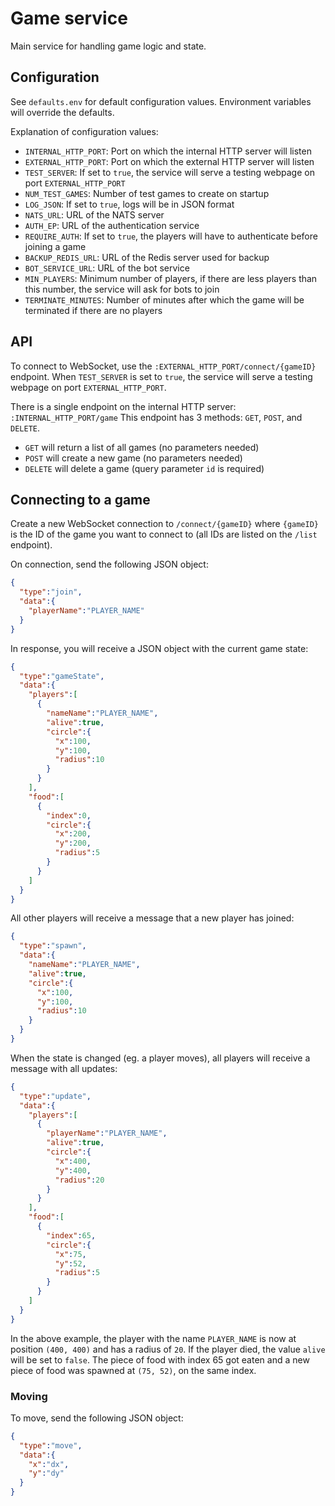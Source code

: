 # Game service

Main service for handling game logic and state.

## Configuration

See `defaults.env` for default configuration values.
Environment variables will override the defaults.

Explanation of configuration values:
- `INTERNAL_HTTP_PORT`: Port on which the internal HTTP server will listen
- `EXTERNAL_HTTP_PORT`: Port on which the external HTTP server will listen
- `TEST_SERVER`: If set to `true`, the service will serve a testing webpage on port `EXTERNAL_HTTP_PORT`
- `NUM_TEST_GAMES`: Number of test games to create on startup
- `LOG_JSON`: If set to `true`, logs will be in JSON format
- `NATS_URL`: URL of the NATS server
- `AUTH_EP`: URL of the authentication service
- `REQUIRE_AUTH`: If set to `true`, the players will have to authenticate before joining a game
- `BACKUP_REDIS_URL`: URL of the Redis server used for backup
- `BOT_SERVICE_URL`: URL of the bot service
- `MIN_PLAYERS`: Minimum number of players, if there are less players than this number, the service will ask for bots to join
- `TERMINATE_MINUTES`: Number of minutes after which the game will be terminated if there are no players

## API

To connect to WebSocket, use the `:EXTERNAL_HTTP_PORT/connect/{gameID}` endpoint.
When `TEST_SERVER` is set to `true`, the service will serve a testing webpage on port `EXTERNAL_HTTP_PORT`.

There is a single endpoint on the internal HTTP server: `:INTERNAL_HTTP_PORT/game`
This endpoint has 3 methods: `GET`, `POST`, and `DELETE`.
- `GET` will return a list of all games (no parameters needed)
- `POST` will create a new game (no parameters needed)
- `DELETE` will delete a game (query parameter `id` is required)


## Connecting to a game

Create a new WebSocket connection to `/connect/{gameID}` where `{gameID}` is the ID of the game you want to connect to (all IDs are listed on the `/list` endpoint).

On connection, send the following JSON object:

```json
{
  "type":"join",
  "data":{
    "playerName":"PLAYER_NAME"
  }
}
```

In response, you will receive a JSON object with the current game state:

```json
{
  "type":"gameState",
  "data":{
    "players":[
      {
        "nameName":"PLAYER_NAME",
        "alive":true,
        "circle":{
          "x":100,
          "y":100,
          "radius":10
        }
      }
    ],
    "food":[
      {
        "index":0,
        "circle":{
          "x":200,
          "y":200,
          "radius":5
        }
      }
    ]
  }
}
```

All other players will receive a message that a new player has joined:

```json
{
  "type":"spawn",
  "data":{
    "nameName":"PLAYER_NAME",
    "alive":true,
    "circle":{
      "x":100,
      "y":100,
      "radius":10
    }
  }
}
```

When the state is changed (eg. a player moves), all players will receive a message with all updates:

```json
{
  "type":"update",
  "data":{
    "players":[
      {
        "playerName":"PLAYER_NAME",
        "alive":true,
        "circle":{
          "x":400,
          "y":400,
          "radius":20
        }
      }
    ],
    "food":[
      {
        "index":65,
        "circle":{
          "x":75,
          "y":52,
          "radius":5
        }
      }
    ]
  }
}
```

In the above example, the player with the name `PLAYER_NAME` is now at position `(400, 400)` and has a radius of `20`. If the player died, the value `alive` will be set to `false`. The piece of food with index 65 got eaten and a new piece of food was spawned at `(75, 52)`, on the same index.

### Moving

To move, send the following JSON object:

```json
{
  "type":"move",
  "data":{
    "x":"dx",
    "y":"dy"
  }
}
```